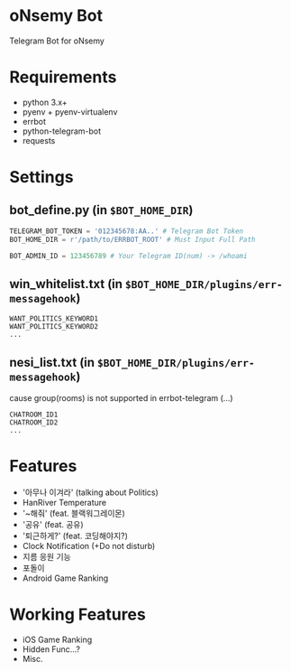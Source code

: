 oNsemy Bot
===========
Telegram Bot for oNsemy

# Requirements

* python 3.x+
* pyenv + pyenv-virtualenv
* errbot
* python-telegram-bot
* requests

# Settings

## bot_define.py (in `$BOT_HOME_DIR`)

```python
TELEGRAM_BOT_TOKEN = '012345678:AA..' # Telegram Bot Token
BOT_HOME_DIR = r'/path/to/ERRBOT_ROOT' # Must Input Full Path

BOT_ADMIN_ID = 123456789 # Your Telegram ID(num) -> /whoami
```

## win_whitelist.txt (in `$BOT_HOME_DIR/plugins/err-messagehook`)

```
WANT_POLITICS_KEYWORD1
WANT_POLITICS_KEYWORD2
...
```

## nesi_list.txt (in `$BOT_HOME_DIR/plugins/err-messagehook`)

cause group(rooms) is not supported in errbot-telegram (...)

```
CHATROOM_ID1
CHATROOM_ID2
...
```

# Features

* '아무나 이겨라' (talking about Politics)
* HanRiver Temperature
* '~해줘' (feat. 블랙워그레이몬)
* '공유' (feat. 공유)
* '퇴근하게?' (feat. 코딩해야지?)
* Clock Notification (+Do not disturb)
* 지름 응원 기능
* 포돌이
* Android Game Ranking

# Working Features

* iOS Game Ranking
* Hidden Func...?
* Misc.
